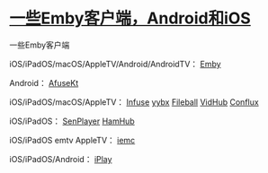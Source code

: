 # [一些Emby客户端，Android和iOS](https://github.com/jaaleng/jaaleng.github.io/issues/10)

一些Emby客户端

iOS/iPadOS/macOS/AppleTV/Android/AndroidTV：
[Emby](https://emby.media/)

Android：
[AfuseKt](https://github.com/AttemptD/AfuseKt-release)

iOS/iPadOS/macOS/AppleTV：
[Infuse](https://apps.apple.com/cn/app/id1136220934)
[yybx](https://apps.apple.com/cn/app-bundle/max-yybx-iemc-tvok-foxok-yyb/id1645687971)
[Fileball](https://apps.apple.com/cn/app/fileball/id1558391784)
[VidHub](https://apps.apple.com/cn/app/id1659622164)
[Conflux](https://apps.apple.com/cn/app/id6450330892)

iOS/iPadOS：
[SenPlayer](https://apps.apple.com/cn/app/id6443975850)
[HamHub](https://apps.apple.com/cn/app/id6458691598)

iOS/iPadOS emtv AppleTV：
[iemc](https://apps.apple.com/cn/app/id1467462861) 

iOS/iPadOS/Android：
[iPlay](https://github.com/ourfor/iPlay?tab=readme-ov-file#-download)